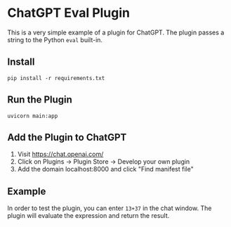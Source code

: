 # ChatGPT Eval Plugin
This is a very simple example of a plugin for ChatGPT. The plugin passes a string to the Python `eval` built-in.

## Install
```console
pip install -r requirements.txt
```

## Run the Plugin
```console
uvicorn main:app
```

## Add the Plugin to ChatGPT
1. Visit https://chat.openai.com/
2. Click on Plugins -> Plugin Store -> Develop your own plugin
2. Add the domain localhost:8000 and click "Find manifest file"

## Example
In order to test the plugin, you can enter `13+37` in the chat window. The plugin will evaluate the expression and return the result.



